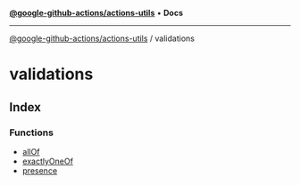 [**@google-github-actions/actions-utils**](../README.md) • **Docs**

***

[@google-github-actions/actions-utils](../modules.md) / validations

# validations

## Index

### Functions

- [allOf](functions/allOf.md)
- [exactlyOneOf](functions/exactlyOneOf.md)
- [presence](functions/presence.md)
